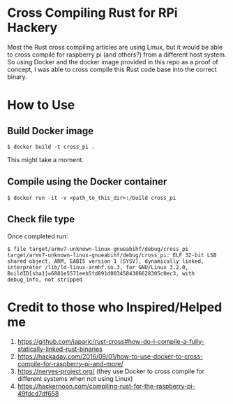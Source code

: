 # Cross Compiling Rust for RPi Hackery

Most the Rust cross compiling articles are using Linux, but it would be able to cross
compile for raspberry pi (and others?) from a different host system. So using Docker and
the docker image provided in this repo as a proof of concept, I was able to cross compile
this Rust code base into the correct binary.


# How to Use

## Build Docker image

```
$ docker build -t cross_pi .
```

This might take a moment.


## Compile using the Docker container

```
$ docker run -it -v <path_to_this_dir>:/build cross_pi
```

## Check file type

Once completed run:

```
$ file target/armv7-unknown-linux-gnueabihf/debug/cross_pi
target/armv7-unknown-linux-gnueabihf/debug/cross_pi: ELF 32-bit LSB shared object, ARM, EABI5 version 1 (SYSV), dynamically linked, interpreter /lib/ld-linux-armhf.so.3, for GNU/Linux 3.2.0, BuildID[sha1]=6881e5571eeb5fd891d0034584386628305c0ec3, with debug_info, not stripped
```

# Credit to those who Inspired/Helped me

1. https://github.com/japaric/rust-cross#how-do-i-compile-a-fully-statically-linked-rust-binaries
1. https://hackaday.com/2016/09/01/how-to-use-docker-to-cross-compile-for-raspberry-pi-and-more/
1. https://nerves-project.org/ (they use Docker to cross compile for different systems when not using Linux)
1. https://hackernoon.com/compiling-rust-for-the-raspberry-pi-49fdcd7df658



